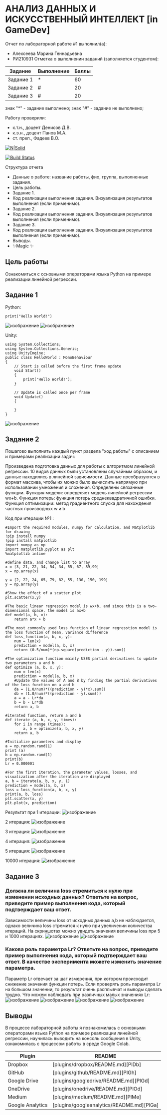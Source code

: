 # АНАЛИЗ ДАННЫХ И ИСКУССТВЕННЫЙ ИНТЕЛЛЕКТ [in GameDev]
Отчет по лабораторной работе #1 выполнил(а):
- Алексеева Марина Геннадьевна
- РИ210931
Отметка о выполнении заданий (заполняется студентом):

| Задание | Выполнение | Баллы |
| ------ | ------ | ------ |
| Задание 1 | * | 60 |
| Задание 2 | # | 20 |
| Задание 3 | # | 20 |

знак "*" - задание выполнено; знак "#" - задание не выполнено;

Работу проверили:
- к.т.н., доцент Денисов Д.В.
- к.э.н., доцент Панов М.А.
- ст. преп., Фадеев В.О.

[![N|Solid](https://cldup.com/dTxpPi9lDf.thumb.png)](https://nodesource.com/products/nsolid)

[![Build Status](https://travis-ci.org/joemccann/dillinger.svg?branch=master)](https://travis-ci.org/joemccann/dillinger)

Структура отчета

- Данные о работе: название работы, фио, группа, выполненные задания.
- Цель работы.
- Задание 1.
- Код реализации выполнения задания. Визуализация результатов выполнения (если применимо).
- Задание 2.
- Код реализации выполнения задания. Визуализация результатов выполнения (если применимо).
- Задание 3.
- Код реализации выполнения задания. Визуализация результатов выполнения (если применимо).
- Выводы.
- ✨Magic ✨

## Цель работы
Ознакомиться с основными операторами языка Python на примере реализации линейной регрессии.

## Задание 1
Python:
```
print("Hello World!")
```
![изображение](https://user-images.githubusercontent.com/114138439/191996456-10bb97fc-607c-4f90-8567-d8c4703b3951.png)
![изображение](https://user-images.githubusercontent.com/114138439/191996598-f1c5d347-7ada-402b-aa2b-26e283d58cbe.png)

Unity:
```
using System.Collections;
using System.Collections.Generic;
using UnityEngine;
public class HelloWorld : MonoBehaviour
{
    // Start is called before the first frame update
    void Start()
    {
        print("Hello World!");
    }

    // Update is called once per frame
    void Update()
    {
        
    }
}
```
![изображение](https://user-images.githubusercontent.com/114138439/191997041-45e8f9a7-b072-40ef-a20e-5f6e5292b6e4.png)

## Задание 2
Пошагово выполнить каждый пункт раздела "ход работы" с описанием и примерами реализации задач:

Произведена подготовка данных для работы с алгоритмом линейной регрессии. 10 видов данных были установлены случайным образом, и данные находились в линейной зависимости. Данные преобразуются в формат массива, чтобы их можно было вычислить напрямую при использовании умножения и сложения.
Определены связанные функции. 
Функция модели: определяет модель линейной регрессии wx+b. 
Функция потерь: функция потерь среднеквадратичной ошибки. 
Функция оптимизации: метод градиентного спуска для нахождения частных производных w и b

Код при итерации №1 :
```
#Import the required modules, numpy for calculation, and Matplotlib for drawing
!pip install numpy
!pip install matplotlib
import numpy as np
import matplotlib.pyplot as plt
%matplotlib inline

#define data, and change list to array
x = [3, 21, 22, 34, 54, 34, 55, 67, 89,99]
x = np.array(x)

y = [2, 22, 24, 65, 79, 82, 55, 130, 150, 199]
y = np.array(y)

#Show the effect of a scatter plot
plt.scatter(x,y)

#The basic linear regression model is wx+b, and since this is a two-dimensional space, the model is ax+b
def model(a, b, x):
    return a*x + b

#The most commonly used loss function of linear regresstion model is the loss function of mean, variance difference
def loss_function(a, b, x, y):
    num = len(x)
    prediction = model(a, b, x)
    return (0.5/num)*(np.square(prediction - y)).sum()

#The optimization function mainly USES partial derivatives to update two parameters a and b
def optimize (a, b, x, y):
    num = len(x)
    prediction = model(a, b, x)
    #Update the values of A and B by finding the partial derivatives of the loss function on a and b
    da = (1.0/num)*((prediction - y)*x).sum()
    db = (1.0/num)*((prediction - y).sum())
    a = a - Lr*da
    b = b - Lr*db
    return a, b

#iterated function, return a and b
def iterate (a, b, x, y, times):
    for i in range (times):
        a, b = optimize(a, b, x, y)
    return a, b

#Initialize parameters and display
a = np.random.rand(1)
print (a)
b = np.random.rand(1)
print(b)
Lr = 0.000001

#For the first iteration, the parameter values, losses, and visualization after the iteration are displayed
a, b = iterate(a, b, x, y, 1)
prediction = model(a, b, x)
loss = loss_function(a, b, x, y)
print(a, b, loss)
plt.scatter(x, y)
plt.plot(x, prediction)
```
Результат при 1 итерации:
![изображение](https://user-images.githubusercontent.com/114138439/192345977-1b6f856d-ad91-4c20-9871-0a582f1bfd33.png)


2 итерация:
![изображение](https://user-images.githubusercontent.com/114138439/192346470-36ec7918-e090-4446-989f-3cda54d95c4a.png)


3 итерация:
![изображение](https://user-images.githubusercontent.com/114138439/192346606-9433a410-8e31-4e07-bfcc-bd4d5accd9d6.png)

4 итерация:
![изображение](https://user-images.githubusercontent.com/114138439/192346782-7fcd7509-7c9a-4e6e-a297-6eba384251df.png)

5 итерация:
![изображение](https://user-images.githubusercontent.com/114138439/192346996-ea6c5ea6-cf19-43ef-986b-98dc6859e46c.png)

10000 итерация:
![изображение](https://user-images.githubusercontent.com/114138439/192351941-fd34f61d-19a0-400d-be27-0dd70d57e3df.png)


## Задание 3
### Должна ли величина loss стремиться к нулю при изменении исходных данных? Ответьте на вопрос, приведите пример выполнения кода, который подтверждает ваш ответ.
Зависимости величины loss от исходных данных a,b не наблюдается, однако величина loss стремится к нулю при увеличении количества итераций. 
На скриншотах можно увидеть значения величины loss при 5 и 1000 итерациях.
![изображение](https://user-images.githubusercontent.com/114138439/192513623-f24934fa-1393-4ad7-8f65-8978eebc33e3.png)
![изображение](https://user-images.githubusercontent.com/114138439/192513556-244a0fa6-41f2-4dc9-8875-d7f1dc67eda1.png)



### Какова роль параметра Lr? Ответьте на вопрос, приведите пример выполнения кода, который подтверждает ваш ответ. В качестве эксперимента можете изменить значение параметра.

Параметр Lr отвечает за шаг измерения, при котором происходит снижение значения функции потерь. Если проверять роль параметра Lr на большом значении, то результат очень расплывчат и выводы сделать трудно. 
Что можем наблюдать при различных малых значениях Lr:
![изображение](https://user-images.githubusercontent.com/114138439/192356210-c9908832-e0d0-495f-a0e1-62ecaf6cde88.png)
![изображение](https://user-images.githubusercontent.com/114138439/192355561-fe8ead55-9782-420f-a7e6-bb8a540774b1.png)
![изображение](https://user-images.githubusercontent.com/114138439/192355688-4da07df5-a172-422d-894f-2e5831f2910f.png)
![изображение](https://user-images.githubusercontent.com/114138439/192355930-0bca41a2-17a9-4066-b66c-b92b8006fa39.png)

## Выводы

В процессе лабораторной работы я познакомилась с основными операторами языка Python на примере реализации линейной регрессии, научилась выводить на консоль сообщения в Unity, ознакомилась с процессом работы в среде Google Colab.

| Plugin | README |
| ------ | ------ |
| Dropbox | [plugins/dropbox/README.md][PlDb] |
| GitHub | [plugins/github/README.md][PlGh] |
| Google Drive | [plugins/googledrive/README.md][PlGd] |
| OneDrive | [plugins/onedrive/README.md][PlOd] |
| Medium | [plugins/medium/README.md][PlMe] |
| Google Analytics | [plugins/googleanalytics/README.md][PlGa] |
